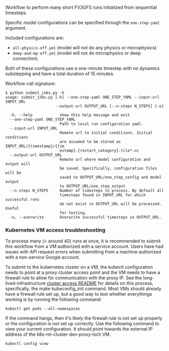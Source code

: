Workflow to perform many short FV3GFS runs initialized from sequential timesteps.

Specific model configurations can be specified through the `one-step-yaml` argument.

Included configurations are:
- `all-physics-off.yml` (model will not do any physics or
microphysics)
- `deep-and-mp-off.yml` (model will not do microphysics or deep convection).

Both of these configurations use a one-minute timestep with no dynamics substepping and
have a total duration of 15 minutes.

Workflow call signature:
```
$ python submit_jobs.py -h
usage: submit_jobs.py [-h] --one-step-yaml ONE_STEP_YAML --input-url INPUT_URL
                      --output-url OUTPUT_URL [--n-steps N_STEPS] [-o]

  -h, --help            show this help message and exit
  --one-step-yaml ONE_STEP_YAML
                        Path to local run configuration yaml.
  --input-url INPUT_URL
                        Remote url to initial conditions. Initial conditions
                        are assumed to be stored as INPUT_URL/{timestamp}/{tim
                        estamp}.{restart_category}.tile*.nc
  --output-url OUTPUT_URL
                        Remote url where model configuration and output will
                        be saved. Specifically, configuration files will be
                        saved to OUTPUT_URL/one_step_config and model output
                        to OUTPUT_URL/one_step_output
  --n-steps N_STEPS     Number of timesteps to process. By default all
                        timesteps found in INPUT_URL for which successful runs
                        do not exist in OUTPUT_URL will be processed. Useful
                        for testing.
  -o, --overwrite       Overwrite successful timesteps in OUTPUT_URL.
```


### Kubernetes VM access troubleshooting

To process many (> around 40) runs at once, it is recommended to submit this workflow
from a VM authorized with a service account. Users have had issues with API request errors
when submitting from a machine authorized with a non-service Google account.

To submit to the kubernetes cluster on a VM, the kubectl configuration needs to point at a 
proxy cluster access point and the VM needs to have a firewall rule to allow for communication 
with the proxy IP. See the long-lived-infrastructure [cluster access README](https://github.com/VulcanClimateModeling/long-lived-infrastructure#cluster-access-on-a-personal-vm) 
for details on this process, specifically, the make kubeconfig_init command. Most VMs should 
already have a firewall rule set up, but a good way to test whether everythings working is 
by running the following command:

```
kubectl get pods --all-namespaces
```

If the command hangs, then it's likely the firewall rule is not set up properly or the configuration is not set up correctly.
Use the following command to view your current configuration. It should point towards the external IP address of the k8s-ml-cluster-dev-proxy-lsch VM.

```
kubectl config view
```
